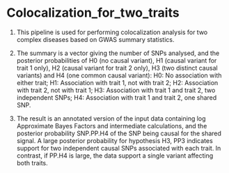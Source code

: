 # Colocalization_for_two_traits

1) This pipeline is used for performing colocalization analysis for two complex diseases based on GWAS summary statistics.

2) The summary is a vector giving the number of SNPs analysed, and the posterior probabilities of H0 (no causal variant), H1 (causal variant for trait 1 only), H2 (causal variant for trait 2 only), H3 (two distinct causal variants) and H4 (one common causal variant):
H0: No association with either trait;
H1: Association with trait 1, not with trait 2;
H2: Association with trait 2, not with trait 1;
H3: Association with trait 1 and trait 2, two independent SNPs;
H4: Association with trait 1 and trait 2, one shared SNP.

3) The result is an annotated version of the input data containing log Approximate Bayes Factors and intermediate calculations, and the posterior probability SNP.PP.H4 of the SNP being causal for the shared signal.  A large posterior probability for hypothesis H3, PP3 indicates support for two independent causal SNPs associated with each trait. In contrast, if PP.H4 is large, the data support a single variant affecting both traits. 
